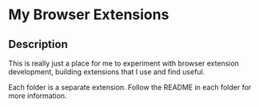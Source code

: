 # My Browser Extensions

## Description

This is really just a place for me to experiment with browser extension development, building extensions that I use and find useful.

Each folder is a separate extension. Follow the README in each folder for more information.
